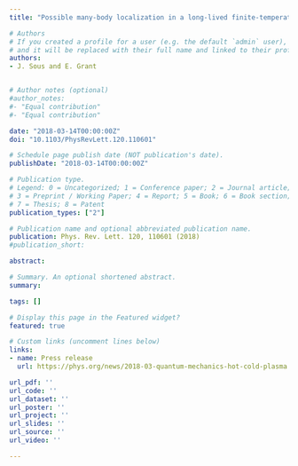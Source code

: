 ```yaml
---
title: "Possible many-body localization in a long-lived finite-temperature ultracold quasineutral molecular plasma"

# Authors
# If you created a profile for a user (e.g. the default `admin` user), write the username (folder name) here 
# and it will be replaced with their full name and linked to their profile.
authors:
- J. Sous and E. Grant


# Author notes (optional)
#author_notes:
#- "Equal contribution"
#- "Equal contribution"

date: "2018-03-14T00:00:00Z"
doi: "10.1103/PhysRevLett.120.110601"

# Schedule page publish date (NOT publication's date).
publishDate: "2018-03-14T00:00:00Z"

# Publication type.
# Legend: 0 = Uncategorized; 1 = Conference paper; 2 = Journal article;
# 3 = Preprint / Working Paper; 4 = Report; 5 = Book; 6 = Book section;
# 7 = Thesis; 8 = Patent
publication_types: ["2"]

# Publication name and optional abbreviated publication name.
publication: Phys. Rev. Lett. 120, 110601 (2018)
#publication_short:

abstract: 

# Summary. An optional shortened abstract.
summary:

tags: []

# Display this page in the Featured widget?
featured: true

# Custom links (uncomment lines below)
links:
- name: Press release
  url: https://phys.org/news/2018-03-quantum-mechanics-hot-cold-plasma.html

url_pdf: ''
url_code: ''
url_dataset: ''
url_poster: ''
url_project: ''
url_slides: ''
url_source: ''
url_video: ''

---
```

